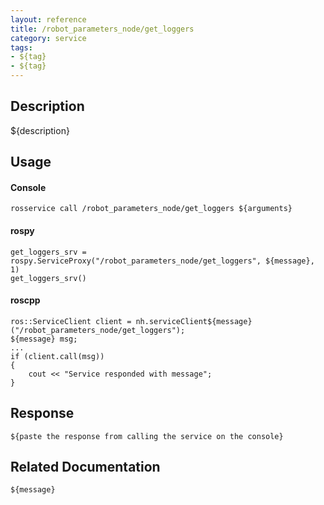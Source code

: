 ```yaml
---
layout: reference
title: /robot_parameters_node/get_loggers
category: service
tags: 
- ${tag} 
- ${tag}
---
```


## Description
${description}

## Usage
#### Console
```
rosservice call /robot_parameters_node/get_loggers ${arguments}
```

#### rospy
```
get_loggers_srv = rospy.ServiceProxy("/robot_parameters_node/get_loggers", ${message}, 1)
get_loggers_srv()
```

#### roscpp
```
ros::ServiceClient client = nh.serviceClient${message}("/robot_parameters_node/get_loggers");
${message} msg;
...
if (client.call(msg))
{
    cout << "Service responded with message";
}
```

## Response
```
${paste the response from calling the service on the console}
```

## Related Documentation
``${message}``  